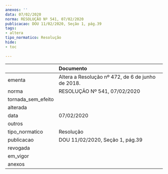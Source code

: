 ```yaml
---
anexos: ''
data: 07/02/2020
norma: RESOLUÇÃO Nº 541, 07/02/2020
publicacao: DOU 11/02/2020, Seção 1, pág.39
tags:
- altera
tipo_normatico: Resolução
hide: 
- toc 
 
---
```


|                    | Documento                                         |
|:-------------------|:--------------------------------------------------|
| ementa             | Altera a Resolução nº 472, de 6 de junho de 2018. |
| norma              | RESOLUÇÃO Nº 541, 07/02/2020                      |
| tornada_sem_efeito |                                                   |
| alterada           |                                                   |
| data               | 07/02/2020                                        |
| outros             |                                                   |
| tipo_normatico     | Resolução                                         |
| publicacao         | DOU 11/02/2020, Seção 1, pág.39                   |
| revogada           |                                                   |
| em_vigor           |                                                   |
| anexos             |                                                   |